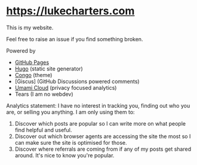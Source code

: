 # https://lukecharters.com

This is my website.

Feel free to raise an issue if you find something broken.

Powered by
- [GitHub Pages](https://pages.github.com/)
- [Hugo](https://gohugo.io/) (static site generator)
- [Congo](https://github.com/jpanther/congo) (theme)
- [Giscus] (GitHub Discussions powered comments)
- [Umami Cloud](https://giscus.vercel.app/) (privacy focused analytics)
- Tears (I am no webdev)

Analytics statement:
  I have no interest in tracking you, finding out who you are, or selling you anything.
  I am only using them to:
  1. Discover which posts are popular so I can write more on what people find helpful and useful.
  2. Discover out which browser agents are accessing the site the most so I can make sure the site is optimised for those.
  3. Discover where referrals are coming from if any of my posts get shared around. It's nice to know you're popular.

